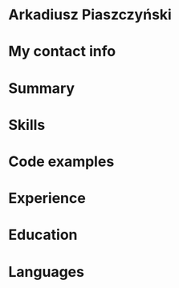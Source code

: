 # Arkadiusz Piaszczyński

# My contact info

# Summary

# Skills

# Code examples

# Experience

# Education

# Languages
